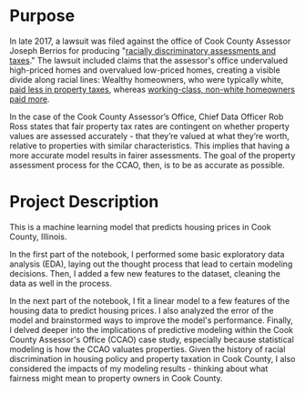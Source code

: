 # Purpose
In late 2017, a lawsuit was filed against the office of Cook County Assessor Joseph Berrios for producing "[racially discriminatory assessments and taxes](https://www.chicagotribune.com/politics/ct-cook-county-board-assessor-berrios-met-20170718-story.html)." The lawsuit included claims that the assessor's office undervalued high-priced homes and overvalued low-priced homes, creating a visible divide along racial lines: Wealthy homeowners, who were typically white, [paid less in property taxes](https://fix8media-chicago.squarespace.com/bpnc-v-berrios-resource-page), whereas [working-class, non-white homeowners paid more](https://www.chicagotribune.com/news/breaking/ct-cook-county-assessor-berrios-sued-met-20171214-story.html).

In the case of the Cook County Assessor’s Office, Chief Data Officer Rob Ross states that fair property tax rates are contingent on whether property values are assessed accurately - that they’re valued at what they’re worth, relative to properties with similar characteristics. This implies that having a more accurate model results in fairer assessments. The goal of the property assessment process for the CCAO, then, is to be as accurate as possible. 

# Project Description
This is a machine learning model that predicts housing prices in Cook County, Illinois.

In the first part of the notebook, I performed some basic exploratory data analysis (EDA), laying out the thought process that lead to certain modeling decisions. Then, I added a few new features to the dataset, cleaning the data as well in the process.

In the next part of the notebook,  I fit a linear model to a few features of the housing data to predict housing prices. 
I also analyzed the error of the model and brainstormed ways to improve the model's performance. 
Finally, I delved deeper into the implications of predictive modeling 
within the Cook County Assessor's Office (CCAO) case study, especially because statistical modeling is how the CCAO valuates properties. Given the history of racial discrimination 
in housing policy and property taxation in Cook County, I also considered the impacts of my modeling results - thinking about what fairness might mean to property owners in Cook County.

